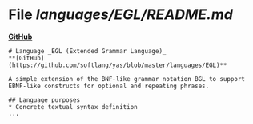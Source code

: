 # File _languages/EGL/README.md_
**[GitHub](https://github.com/softlang/yas/blob/master/languages/EGL/README.md)**
```
# Language _EGL (Extended Grammar Language)_
**[GitHub](https://github.com/softlang/yas/blob/master/languages/EGL)**

A simple extension of the BNF-like grammar notation BGL to support EBNF-like constructs for optional and repeating phrases.

## Language purposes
* Concrete textual syntax definition
...
```
